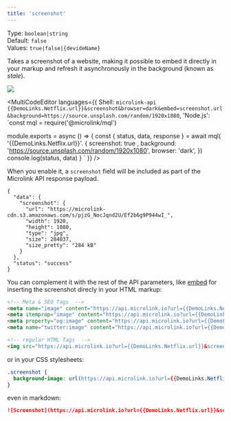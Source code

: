 ```yaml
---
title: 'screenshot'
--- 
```


Type: `boolean|string`<br/>
Default: `false`<br/>
Values: `true|false|{devideName}`

Takes a screenshot of a website, making it possible to embed it directly in your markup and refresh it asynchronously in the background (known as *stale*).

![](https://api.microlink.io/?url={{DemoLinks.Netflix.url}}&screenshot&browser=dark&embed=screenshot.url&background=https://source.unsplash.com/random/1920x1080&meta=false)

<MultiCodeEditor languages={{
  Shell: `microlink-api {{DemoLinks.Netflix.url}}&screenshot&browser=dark&embed=screenshot.url&background=https://source.unsplash.com/random/1920x1080`,
  'Node.js': `const mql = require('@microlink/mql')
 
module.exports = async () => {
  const { status, data, response } = await mql(
    '{{DemoLinks.Netflix.url}}'. { 
      screenshot: true ,
      background: 'https://source.unsplash.com/random/1920x1080',
      browser: 'dark',
  })
  console.log(status, data)
}
  `
  }} 
/>

When you enable it, a `screenshot` field will be included as part of the Microlink API response payload.

```json{3, 10}
{
  "data": {
    "screenshot": {
      "url": "https://microlink-cdn.s3.amazonaws.com/s/pjzG_NocJqnd2U/Ef2b6g9P944wI_",
      "width": 1920,
      "height": 1080,
      "type": "jpg",
      "size": 284037,
      "size_pretty": "284 kB"
    }
  },
  "status": "success"
}
```

You can complement it with the rest of the API parameters, like [embed](/docs/api/parameters/embed) for inserting the screenshot direcly in your HTML markup: 

```html
<!-- Meta & SEO Tags  -->
<meta name="image" content="https://api.microlink.io?url={{DemoLinks.Netflix.url}}&screenshot=true&meta=false&embed=screenshot.url">
<meta itemprop="image" content="https://api.microlink.io?url={{DemoLinks.Netflix.url}}&screenshot=true&meta=false&embed=screenshot.url">
<meta property="og:image" content="https://api.microlink.io?url={{DemoLinks.Netflix.url}}&screenshot=true&meta=false&embed=screenshot.url">
<meta name="twitter:image" content="https://api.microlink.io?url={{DemoLinks.Netflix.url}}&screenshot=true&meta=false&embed=screenshot.url">

<!-- regular HTML Tags  -->
<img src="https://api.microlink.io?url={{DemoLinks.Netflix.url}}&screenshot=true&meta=false&embed=screenshot.url" />
```

or in your CSS stylesheets:

```css
.screenshot {
  background-image: url(https://api.microlink.io?url={{DemoLinks.Netflix.url}}&screenshot=true&meta=false&embed=screenshot.url);
}
```

even in markdown:

```md
![Screenshot](https://api.microlink.io?url={{DemoLinks.Netflix.url}}&screenshot=true&meta=false&embed=screenshot.url)
```
